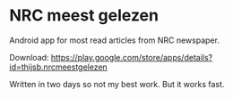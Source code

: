 # NRC meest gelezen
Android app for most read articles from NRC newspaper.

Download: https://play.google.com/store/apps/details?id=thijsb.nrcmeestgelezen

Written in two days so not my best work. But it works fast.
